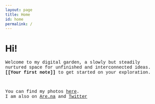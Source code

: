 ```yaml
---
layout: page
title: Home
id: home
permalink: /
---
```


# Hi!

<style>
p {font-family:Courier}
</style>

<p>
  Welcome to my digital garden, a slowly but steadily nurtured space for unfinished and interconnected ideas. <span style="font-weight: bold">[[Your first note]]</span> to get started on your exploration.
</p>

<br>

You can find my photos [here](https://miriamatthiessen.tumblr.com/). <br> I am also on [Are.na](https://www.are.na/miriam-matthiessen) and [Twitter](https://twitter.com/miriammthsn)


<style>
  .wrapper {
    max-width: 46em;
  }
</style>
